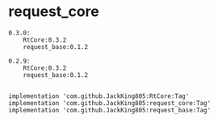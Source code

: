 # request_core
    0.3.0:
        RtCore:0.3.2
        request_base:0.1.2

    0.2.9:
        RtCore:0.3.2
        request_base:0.1.2
 

    implementation 'com.github.JackKing805:RtCore:Tag'
	implementation 'com.github.JackKing805:request_core:Tag'
    implementation 'com.github.JackKing805:request_base:Tag'
